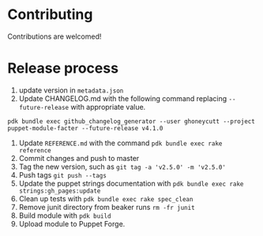 # Contributing

Contributions are welcomed!

# Release process

1. update version in `metadata.json`
1. Update CHANGELOG.md with the following command replacing `--future-release` with appropriate value.
```
pdk bundle exec github_changelog_generator --user ghoneycutt --project puppet-module-facter --future-release v4.1.0
```
1. Update `REFERENCE.md` with the command `pdk bundle exec rake reference`
1. Commit changes and push to master
1. Tag the new version, such as `git tag -a 'v2.5.0' -m 'v2.5.0'`
1. Push tags `git push --tags`
1. Update the puppet strings documentation with `pdk bundle exec rake strings:gh_pages:update`
1. Clean up tests with `pdk bundle exec rake spec_clean`
1. Remove junit directory from beaker runs `rm -fr junit`
1. Build module with `pdk build`
1. Upload module to Puppet Forge.
